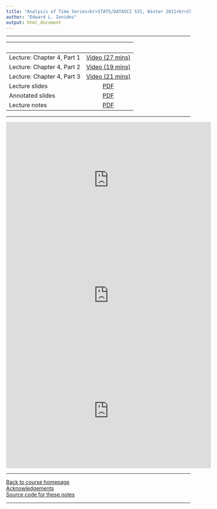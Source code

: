```yaml
---
title: "Analysis of Time Series<br>STATS/DATASCI 531, Winter 2021<br>Chapter 4: Linear time series models and the algebra of ARMA models"
author: "Edward L. Ionides"
output: html_document
---
```


----------------------

| &nbsp;          | &nbsp;                                                                            |
|:----------------|:---------------------------------------------------------------------------------:|
| Lecture: Chapter 4, Part 1  | [Video (27 mins)](https://youtu.be/dtef_fgyrIc) |
| Lecture: Chapter 4, Part 2  | [Video (19 mins)](https://youtu.be/hPeCV-MSnag) |
| Lecture: Chapter 4, Part 3  | [Video (21 mins)](https://youtu.be/qcx_-C3WKA0) |
| Lecture slides  | [PDF](slides.pdf) |
| Annotated slides | [PDF](slides-annotated.pdf) |
| Lecture notes   | [PDF](notes.pdf) |
----------------------

<iframe width="560" height="315" src="https://www.youtube.com/embed/dtef_fgyrIc" frameborder="0" allow="accelerometer; autoplay; clipboard-write; encrypted-media; gyroscope; picture-in-picture" allowfullscreen></iframe>

<iframe width="560" height="315" src="https://www.youtube.com/embed/hPeCV-MSnag" frameborder="0" allow="accelerometer; autoplay; clipboard-write; encrypted-media; gyroscope; picture-in-picture" allowfullscreen></iframe>

<iframe width="560" height="315" src="https://www.youtube.com/embed/qcx_-C3WKA0" frameborder="0" allow="accelerometer; autoplay; clipboard-write; encrypted-media; gyroscope; picture-in-picture" allowfullscreen></iframe>

----------------------

[Back to course homepage](../index.html)  
[Acknowledgements](../acknowledge.html)  
[Source code for these notes](http://github.com/ionides/531w21/tree/master/04/)


----------------------
